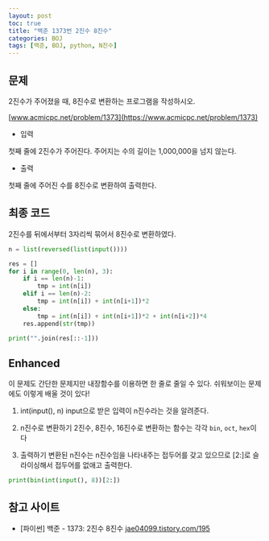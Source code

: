 ```yaml
---
layout: post
toc: true
title: "백준 1373번 2진수 8진수"
categories: BOJ
tags: [백준, BOJ, python, N진수]
---
```


## 문제
2진수가 주어졌을 때, 8진수로 변환하는 프로그램을 작성하시오.

[www.acmicpc.net/problem/1373](https://www.acmicpc.net/problem/1373)

* 입력

첫째 줄에 2진수가 주어진다. 주어지는 수의 길이는 1,000,000을 넘지 않는다.

* 출력

첫째 줄에 주어진 수를 8진수로 변환하여 출력한다.


## 최종 코드

2진수를 뒤에서부터 3자리씩 묶어서 8진수로 변환하였다.

```python
n = list(reversed(list(input())))

res = []
for i in range(0, len(n), 3):
    if i == len(n)-1:
        tmp = int(n[i])
    elif i == len(n)-2:
        tmp = int(n[i]) + int(n[i+1])*2
    else:
        tmp = int(n[i]) + int(n[i+1])*2 + int(n[i+2])*4
    res.append(str(tmp))

print("".join(res[::-1]))
```

## Enhanced

이 문제도 간단한 문제지만 내장함수를 이용하면 한 줄로 줄일 수 있다. 쉬워보이는 문제에도 이렇게 배울 것이 있다!

1. int(input(), n)
input으로 받은 입력이 n진수라는 것을 알려준다.

2. n진수로 변환하기
2진수, 8진수, 16진수로 변환하는 함수는 각각 `bin`, `oct`, `hex`이다

3. 출력하기
변환된 n진수는 n진수임을 나타내주는 접두어를 갖고 있으므로 [2:]로 슬라이싱해서 접두어를 없애고 출력한다.

```python
print(bin(int(input(), 8))[2:])
```

## 참고 사이트

- [파이썬] 백준 - 1373: 2진수 8진수 [jae04099.tistory.com/195](https://jae04099.tistory.com/195)
